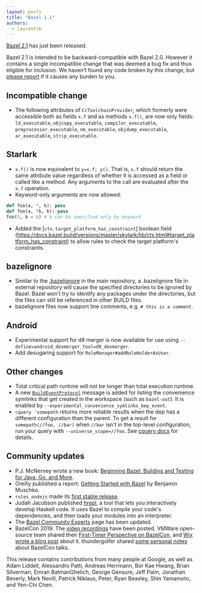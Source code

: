 ```yaml
---
layout: posts
title: "Bazel 1.1"
authors:
  - laurentlb
---
```


[Bazel 2.1](https://github.com/bazelbuild/bazel/releases/tag/2.1.0) has just been released.

Bazel 2.1 is intended to be backward-compatible with Bazel 2.0. However it contains a single incompatible change that was deemed a bug fix and thus eligible for inclusion. We haven’t found any code broken by this change, but [please report](https://github.com/bazelbuild/bazel/issues/new) if it causes any burden to you.


## Incompatible change

*   The following attributes of `CcToolchainProvider`, which formerly were
    accessible both as fields `x.f` and as methods `x.f()`, are now only fields:
    `ld_executable`, `objcopy_executable`, `compiler_executable`,
    `preprocessor_executable`, `nm_executable`, `objdump_executable`,
    `ar_executable`, `strip_executable`.

## Starlark

*   `x.f()` is now equivalent to `y=x.f; y()`. That is, `x.f` should return the
    same attribute value regardless of whether it is accessed as a field or
    called like a method. Any arguments to the call are evaluated after the
    `x.f` operation.
*   Keyword-only arguments are now allowed:
```python
def foo(a, *, k): pass
def foo(a, *b, k): pass
foo(5, k = 6) # k can be specified only by keyword
```
*   Added the [`ctx.target_platform_has_constraint`] boolean field (https://docs.bazel.build/versions/master/skylark/lib/ctx.html#target_platform_has_constraint) to allow rules to check the target platform's constraints.


## bazelignore



*   Similar to the
    [.bazelignore](https://docs.bazel.build/versions/master/guide.html#.bazelignore)
    in the main repository, a .bazelignore file in external repository will
    cause the specified directories to be ignored by Bazel. Bazel won't try to
    identify any packages under the directories, but the files can still be
    referenced in other BUILD files.
*   bazelignore files now support line comments, e.g. `# this is a comment`.


## Android



*   Experimental support for d8 merger is now available for use using
    `--define=android_dexmerger_tool=d8_dexmerger`.
*   Add desugaring support for `RoleManager#addRoleHolderAsUser`.


## Other changes



*   Total critical path runtime will not be longer than total execution runtime.
*   A new
    [`BuildEventProtocol`](https://docs.bazel.build/versions/master/build-event-protocol.html)
    message is added for listing the convenience symlinks that get created in
    the workspace (such as `bazel-out`). It is enabled by
    `--experimental_convenience_symlinks_bep_event`.
*   `cquery 'somepath` returns more reliable results when the dep has a
    different configuration than the parent. To get a result for
    `somepath(//foo, //bar)` when `//bar` isn't in the top-level configuration,
    run your query with `--universe_scope=//foo`. See [cquery
    docs](https://docs.bazel.build/versions/2.1.0/cquery.html) for details.


## Community updates

*   P.J. McNerney wrote a new book:
    [Beginning Bazel: Building and Testing for Java, Go, and More](https://www.amazon.com/Beginning-Bazel-Building-Testing-Java/dp/1484251938).
*   Oreilly published a report: [Getting Started with Bazel](https://get.oreilly.com/ind_getting-started-with-bazel.html) by Benjamin Muschko.
*   `rules_nodejs` made its [first stable release](https://github.com/bazelbuild/rules_nodejs/releases/tag/1.0.0).
*   Judah Jacobson published [hrepl](https://github.com/google/hrepl), a tool that lets you interactively develop Haskell code. It uses Bazel to compile your code's dependencies, and then loads your modules into an interpreter.
*   The [Bazel Community Experts](https://bazel.build/experts.html) page has been updated.
*   BazelCon 2019: The [video recordings](https://blog.bazel.build/2020/01/21/bazelcon-videos.html) have been posted. VMWare open-source team shared their [First-Timer Perspective on BazelCon](https://blogs.vmware.com/opensource/2020/01/16/bazelcon-2019/), and [Wix wrote a blog post](https://www.wix.engineering/post/bazelcon-2019-lessons-learned-from-migrating-our-build-system-to-bazel) about it. thundergolfer shared [some personal notes](https://www.reddit.com/r/bazel/comments/esqtnd/bazelcon_2019_notes_on_presentations/) about BazelCon talks.

This release contains contributions from many people at Google, as well as Adam Liddell, Alessandro Patti, Andreas Herrmann, Bor Kae Hwang, Brian Silverman, Emran BatmanGhelich, George Gensure, Jeff Palm, Jonathan Beverly, Mark Nevill, Patrick Niklaus, Peter, Ryan Beasley, Shin Yamamoto, and Yen-Chi Chen.
